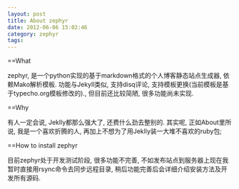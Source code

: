 ```yaml
---
layout: post
title: About zephyr
date: 2012-06-06 15:02:46
category: zephyr
tags: 
---
```


==What

zephyr, 是一个python实现的基于markdown格式的个人博客静态站点生成器, 依赖Mako解析模板.
功能与Jekyll类似, 支持disq评论, 支持模板更换(当前模板是基于typecho.org模板修改的)., 但目前还比较简陋, 很多功能尚未实现.

==Why

有人一定会说, Jeklly都那么强大了, 还费什么劲去整别的. 其实呢, 正如About里所说, 我是一个喜欢折腾的人, 再加上不想为了用Jeklly装一大堆不喜欢的ruby包;

==How to install zephyr

目前zephyr处于开发测试阶段, 很多功能不完善, 不如发布站点到服务器上现在我暂时直接用rsync命令去同步远程目录, 稍后功能完善后会详细介绍安装方法及开发所有源码.


